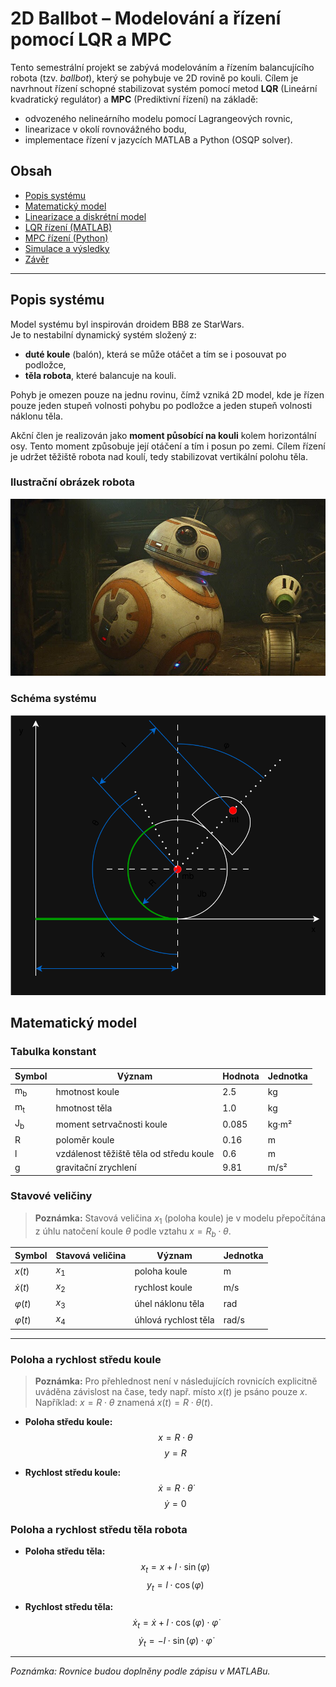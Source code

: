 # 2D Ballbot – Modelování a řízení pomocí LQR a MPC

Tento semestrální projekt se zabývá modelováním a řízením balancujícího robota (tzv. *ballbot*), který se pohybuje ve 2D rovině po kouli. Cílem je navrhnout řízení schopné stabilizovat systém pomocí metod **LQR** (Lineární kvadratický regulátor) a **MPC** (Prediktivní řízení) na základě:

- odvozeného nelineárního modelu pomocí Lagrangeových rovnic,
- linearizace v okolí rovnovážného bodu,
- implementace řízení v jazycích MATLAB a Python (OSQP solver).

## Obsah

- [Popis systému](#popis-systému)
- [Matematický model](#matematický-model)
- [Linearizace a diskrétní model](#linearizace-a-diskrétní-model)
- [LQR řízení (MATLAB)](#lqr-řízení-matlab)
- [MPC řízení (Python)](#mpc-řízení-python)
- [Simulace a výsledky](#simulace-a-výsledky)
- [Závěr](#závěr)

---

## Popis systému

Model systému byl inspirován droidem BB8 ze StarWars.  
Je to nestabilní dynamický systém složený z:

- **duté koule** (balón), která se může otáčet a tím se i posouvat po podložce,
- **těla robota**, které balancuje na kouli.

Pohyb je omezen pouze na jednu rovinu, čímž vzniká 2D model, kde je řízen pouze jeden stupeň volnosti pohybu po podložce a jeden stupeň volnosti náklonu těla.

Akční člen je realizován jako **moment působící na kouli** kolem horizontální osy. Tento moment způsobuje její otáčení a tím i posun po zemi. Cílem řízení je udržet těžiště robota nad koulí, tedy stabilizovat vertikální polohu těla.

### Ilustrační obrázek robota

<img src="Images/BB8_real.jpeg" alt="Ilustrační obrázek" width="600"/>

### Schéma systému

<img src="Images/BallBOt_diagram.svg" alt="Schéma systému" width="600"/>

## Matematický model

### Tabulka konstant

| Symbol           | Význam                                 | Hodnota  | Jednotka |
|------------------|----------------------------------------|----------|----------|
| m<sub>b</sub>    | hmotnost koule                         | 2.5      | kg       |
| m<sub>t</sub>    | hmotnost těla                          | 1.0      | kg       |
| J<sub>b</sub>    | moment setrvačnosti koule              | 0.085    | kg·m²    |
| R                | poloměr koule                          | 0.16     | m        |
| l                | vzdálenost těžiště těla od středu koule| 0.6      | m        |
| g                | gravitační zrychlení                   | 9.81     | m/s²     |

### Stavové veličiny

> **Poznámka:** Stavová veličina $x_1$ (poloha koule) je v modelu přepočítána z úhlu natočení koule $\theta$ podle vztahu $x = R_b \cdot \theta$.

| Symbol            | Stavová veličina | Význam                   | Jednotka |
|-------------------|------------------|--------------------------|----------|
| $x(t)$               | $x_1$            | poloha koule             | m        |
| $\dot{x}(t)$         | $x_2$            | rychlost koule           | m/s      |
| $\varphi(t)$         | $x_3$            | úhel náklonu těla        | rad      |
| $\dot{\varphi}(t)$   | $x_4$            | úhlová rychlost těla     | rad/s    |

---

### Poloha a rychlost středu koule

> **Poznámka:** Pro přehlednost není v následujících rovnicích explicitně uváděna závislost na čase, tedy např. místo $x(t)$ je psáno pouze $x$.  
> Například: $x = R \cdot \theta$ znamená $x(t) = R \cdot \theta(t)$.

- **Poloha středu koule:**
  $$
  x = R \cdot \theta
  $$
  $$
  y = R
  $$

- **Rychlost středu koule:**
  $$
  \dot{x} = R \cdot \dot{\theta}
  $$
  $$
  \dot{y} = 0
  $$

### Poloha a rychlost středu těla robota

- **Poloha středu těla:**
  $$
  x_{t} = x + l \cdot \sin(\varphi)
  $$
  $$
  y_{t} = l \cdot \cos(\varphi)
  $$

- **Rychlost středu těla:**
  $$
  \dot{x}_{t} = \dot{x} + l \cdot \cos(\varphi) \cdot \dot{\varphi}
  $$
  $$
  \dot{y}_{t} = -l \cdot \sin(\varphi) \cdot \dot{\varphi}
  $$

---

*Poznámka: Rovnice budou doplněny podle zápisu v MATLABu.*